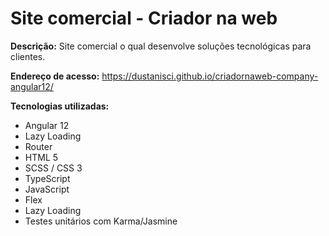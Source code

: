 # Site comercial - Criador na web

<b>Descrição:</b> Site comercial o qual desenvolve soluções tecnológicas para clientes.

<b>Endereço de acesso:</b> https://dustanisci.github.io/criadornaweb-company-angular12/

<b>Tecnologias utilizadas:</b>
<ul>
  <li>Angular 12</li>
  <li>Lazy Loading</li>
  <li>Router</li>
  <li>HTML 5 </li>
  <li>SCSS / CSS 3</li>
  <li>TypeScript</li>
  <li>JavaScript</li>
  <li>Flex</li>
  <li>Lazy Loading</li>
  <li>Testes unitários com Karma/Jasmine</li>
</ul>
